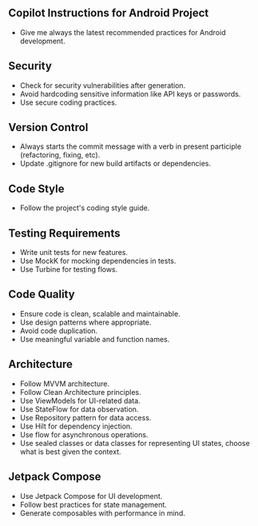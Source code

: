 ## Copilot Instructions for Android Project
- Give me always the latest recommended practices for Android development.

## Security
- Check for security vulnerabilities after generation.
- Avoid hardcoding sensitive information like API keys or passwords.
- Use secure coding practices.

## Version Control
- Always starts the commit message with a verb in present participle (refactoring, fixing, etc).
- Update .gitignore for new build artifacts or dependencies.

## Code Style
- Follow the project's coding style guide.

## Testing Requirements
- Write unit tests for new features.
- Use MockK for mocking dependencies in tests.
- Use Turbine for testing flows.

## Code Quality
- Ensure code is clean, scalable and maintainable.
- Use design patterns where appropriate.
- Avoid code duplication.
- Use meaningful variable and function names.

## Architecture
- Follow MVVM architecture.
- Follow Clean Architecture principles.
- Use ViewModels for UI-related data.
- Use StateFlow for data observation.
- Use Repository pattern for data access.
- Use Hilt for dependency injection.
- Use flow for asynchronous operations.
- Use sealed classes or data classes for representing UI states, choose what is best given the context.

## Jetpack Compose
- Use Jetpack Compose for UI development.
- Follow best practices for state management.
- Generate composables with performance in mind.
